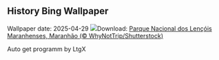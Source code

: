 ## History Bing Wallpaper
Wallpaper date: 2025-04-29
![](https://www.bing.com/th?id=OHR.DunasMaranhenses_PT-BR7731502605_UHD.jpg&w=1000)Download: [Parque Nacional dos Lençóis Maranhenses, Maranhão (© WhyNotTrip/Shutterstock)](https://www.bing.com/th?id=OHR.DunasMaranhenses_PT-BR7731502605_UHD.jpg)

Auto get programm by LtgX
